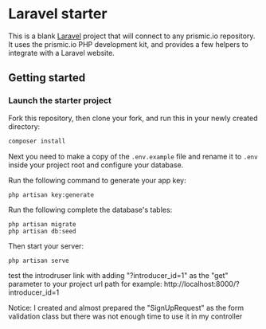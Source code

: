 # Laravel starter

This is a blank [Laravel](https://laravel.com) project that will connect to any prismic.io repository. It uses the prismic.io PHP development kit, and provides a few helpers to integrate with a Laravel website.

## Getting started

### Launch the starter project

Fork this repository, then clone your fork, and run this in your newly created directory:

``` bash
composer install
```

Next you need to make a copy of the `.env.example` file and rename it to `.env` inside your project root and configure your database.

Run the following command to generate your app key:

```
php artisan key:generate
```

Run the following complete the database's tables:

```
php artisan migrate
php artisan db:seed 
```

Then start your server:

```
php artisan serve
```

test the introdruser link with adding "?introducer_id=1" as the "get" parameter to your project url path for example:
http://localhost:8000/?introducer_id=1

Notice: I created and almost prepared the "SignUpRequest" as the form validation class but there was not enough time to use it in my controller

